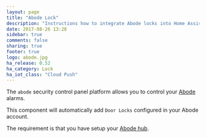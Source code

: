 ```yaml
---
layout: page
title: "Abode Lock"
description: "Instructions how to integrate Abode locks into Home Assistant."
date: 2017-08-26 13:28
sidebar: true
comments: false
sharing: true
footer: true
logo: abode.jpg
ha_release: 0.52
ha_category: Lock
ha_iot_class: "Cloud Push"
---
```


The `abode` security control panel platform allows you to control your [Abode](https://goabode.com/) alarms.

This component will automatically add `Door Locks` configured in your Abode account.

The requirement is that you have setup your [Abode hub](/components/abode/).
